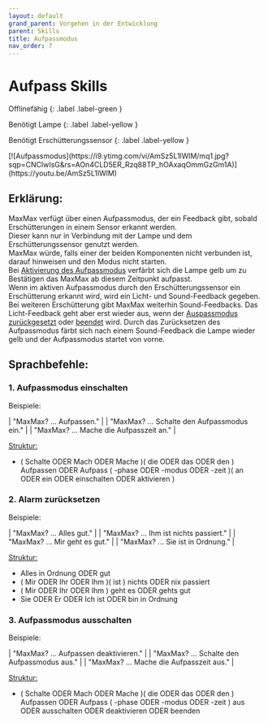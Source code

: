 ```yaml
---
layout: default
grand_parent: Vorgehen in der Entwicklung
parent: Skills
title: Aufpassmodus
nav_order: 7
---
```



# Aufpass Skills
<div class="labels" markdown="1">
Offlinefähig
{: .label .label-green }

Benötigt Lampe
{: .label .label-yellow }

Benötigt Erschütterungssensor
{: .label .label-yellow }
</div>
[![Aufpassmodus](https://i9.ytimg.com/vi/AmSz5L1lWlM/mq1.jpg?sqp=CNClwIsG&rs=AOn4CLD5ER_Rzq88TP_hOAxaqOmmGzGm1A)](https://youtu.be/AmSz5L1lWlM)

## Erklärung:
MaxMax verfügt über einen Aufpassmodus, der ein Feedback gibt, sobald Erschütterungen in einem Sensor erkannt werden.<br/> Dieser kann nur in Verbindung mit der Lampe und dem Erschütterungssensor genutzt werden.<br/> MaxMax würde, falls einer der beiden Komponenten nicht verbunden ist, darauf hinweisen und den Modus nicht starten.<br/>
Bei [Aktivierung des Aufpassmodus](#1-aufpassmodus-einschalten) verfärbt sich die Lampe gelb um zu Bestätigen das MaxMax ab diesem Zeitpunkt aufpasst.<br/>
Wenn im aktiven Aufpassmodus durch den Erschütterungssensor ein Erschütterung erkannt wird, wird ein Licht- und Sound-Feedback gegeben.<br/> Bei weiteren Erschütterung gibt MaxMax weiterhin Sound-Feedbacks.
Das Licht-Feedback geht aber erst wieder aus, wenn der [Auspassmodus zurückgesetzt](#2-alarm-zurücksetzen) oder [beendet](#3-aufpassmodus-ausschalten) wird. Durch das Zurücksetzen des Aufpassmodus färbt sich nach einem Sound-Feedback die Lampe wieder gelb und der Aufpassmodus startet von vorne. 



## Sprachbefehle:
### 1. Aufpassmodus einschalten
Beispiele:

| "MaxMax? ... Aufpassen."         |
| "MaxMax? ... Schalte den Aufpassmodus ein."    |
| "MaxMax? ... Mache die Aufpasszeit an."    |

[Struktur:](structure) 
- ( Schalte ODER Mach ODER Mache )( die ODER das ODER den ) Aufpassen ODER Aufpass ( -phase ODER -modus ODER -zeit )( an ODER ein ODER einschalten ODER aktivieren )

### 2. Alarm zurücksetzen
Beispiele:

| "MaxMax? ... Alles gut."         |
| "MaxMax? ... Ihm ist nichts passiert."    |
| "MaxMax? ... Mir geht es gut."    |
| "MaxMax? ... Sie ist in Ordnung."    |

[Struktur:](structure) 
- Alles in Ordnung ODER gut
- ( Mir ODER Ihr ODER Ihm )( ist ) nichts ODER nix passiert
- ( Mir ODER Ihr ODER Ihm ) geht es ODER gehts gut
- Sie ODER Er ODER Ich ist ODER bin in Ordnung

### 3. Aufpassmodus ausschalten
Beispiele:

| "MaxMax? ... Aufpassen deaktivieren."         |
| "MaxMax? ... Schalte den Aufpassmodus aus."    |
| "MaxMax? ... Mache die Aufpasszeit aus."    |

[Struktur:](structure) 
- ( Schalte ODER Mach ODER Mache )( die ODER das ODER den ) Aufpassen ODER Aufpass ( -phase ODER -modus ODER -zeit ) aus ODER ausschalten ODER deaktivieren ODER beenden 




